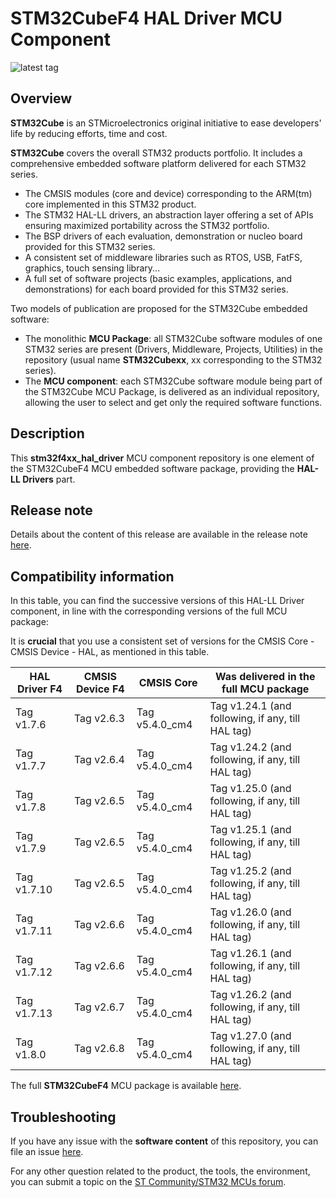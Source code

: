 # STM32CubeF4 HAL Driver MCU Component

![latest tag](https://img.shields.io/github/v/tag/STMicroelectronics/stm32f4xx_hal_driver.svg?color=brightgreen)

## Overview

**STM32Cube** is an STMicroelectronics original initiative to ease developers' life by reducing efforts, time and cost.

**STM32Cube** covers the overall STM32 products portfolio. It includes a comprehensive embedded software platform delivered for each STM32 series.
   * The CMSIS modules (core and device) corresponding to the ARM(tm) core implemented in this STM32 product.
   * The STM32 HAL-LL drivers, an abstraction layer offering a set of APIs ensuring maximized portability across the STM32 portfolio.
   * The BSP drivers of each evaluation, demonstration or nucleo board provided for this STM32 series.
   * A consistent set of middleware libraries such as RTOS, USB, FatFS, graphics, touch sensing library...
   * A full set of software projects (basic examples, applications, and demonstrations) for each board provided for this STM32 series.

Two models of publication are proposed for the STM32Cube embedded software:
   * The monolithic **MCU Package**: all STM32Cube software modules of one STM32 series are present (Drivers, Middleware, Projects, Utilities) in the repository (usual name **STM32Cubexx**, xx corresponding to the STM32 series).
   * The **MCU component**: each STM32Cube software module being part of the STM32Cube MCU Package, is delivered as an individual repository, allowing the user to select and get only the required software functions.

## Description

This **stm32f4xx_hal_driver** MCU component repository is one element of the STM32CubeF4 MCU embedded software package, providing the **HAL-LL Drivers** part.

## Release note

Details about the content of this release are available in the release note [here](https://htmlpreview.github.io/?https://github.com/STMicroelectronics/stm32f4xx_hal_driver/blob/master/Release_Notes.html).

## Compatibility information

In this table, you can find the successive versions of this HAL-LL Driver component, in line with the corresponding versions of the full MCU package:

It is **crucial** that you use a consistent set of versions for the CMSIS Core - CMSIS Device - HAL, as mentioned in this table.

HAL Driver F4 | CMSIS Device F4 | CMSIS Core | Was delivered in the full MCU package
------------- | --------------- | ---------- | -------------------------------------
Tag v1.7.6 | Tag v2.6.3 | Tag v5.4.0_cm4 | Tag v1.24.1 (and following, if any, till HAL tag)
Tag v1.7.7 | Tag v2.6.4 | Tag v5.4.0_cm4 | Tag v1.24.2 (and following, if any, till HAL tag)
Tag v1.7.8 | Tag v2.6.5 | Tag v5.4.0_cm4 | Tag v1.25.0 (and following, if any, till HAL tag)
Tag v1.7.9 | Tag v2.6.5 | Tag v5.4.0_cm4 | Tag v1.25.1 (and following, if any, till HAL tag)
Tag v1.7.10| Tag v2.6.5 | Tag v5.4.0_cm4 | Tag v1.25.2 (and following, if any, till HAL tag)
Tag v1.7.11| Tag v2.6.6 | Tag v5.4.0_cm4 | Tag v1.26.0 (and following, if any, till HAL tag)
Tag v1.7.12| Tag v2.6.6 | Tag v5.4.0_cm4 | Tag v1.26.1 (and following, if any, till HAL tag)
Tag v1.7.13| Tag v2.6.7 | Tag v5.4.0_cm4 | Tag v1.26.2 (and following, if any, till HAL tag)
Tag v1.8.0 | Tag v2.6.8 | Tag v5.4.0_cm4 | Tag v1.27.0 (and following, if any, till HAL tag)

The full **STM32CubeF4** MCU package is available [here](https://github.com/STMicroelectronics/STM32CubeF4).

## Troubleshooting

If you have any issue with the **software content** of this repository, you can file an issue [here](https://github.com/STMicroelectronics/stm32f4xx_hal_driver/issues/new/choose).

For any other question related to the product, the tools, the environment, you can submit a topic on the [ST Community/STM32 MCUs forum](https://community.st.com/s/group/0F90X000000AXsASAW/stm32-mcus).
